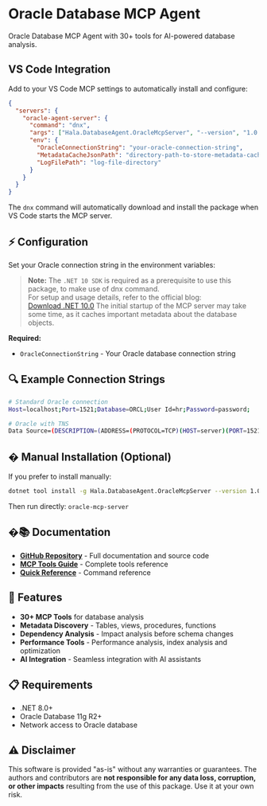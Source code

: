 # Oracle Database MCP Agent

Oracle Database MCP Agent with 30+ tools for AI-powered database analysis.

##  VS Code Integration

Add to your VS Code MCP settings to automatically install and configure:

```json
{
  "servers": {
    "oracle-agent-server": {
      "command": "dnx",
      "args": ["Hala.DatabaseAgent.OracleMcpServer", "--version", "1.0.15", "--yes"],
      "env": {
        "OracleConnectionString": "your-oracle-connection-string",
        "MetadataCacheJsonPath": "directory-path-to-store-metadata-cache",
        "LogFilePath": "log-file-directory"
      }
    }
  }
}
```

The `dnx` command will automatically download and install the package when VS Code starts the MCP server.

## ⚡ Configuration

Set your Oracle connection string in the environment variables:

> **Note:** The `.NET 10 SDK` is required as a prerequisite to use this package, to make use of dnx command.  
> For setup and usage details, refer to the official blog:  
> [Download .NET 10.0](https://dotnet.microsoft.com/en-us/download/dotnet/10.0)
> The initial startup of the MCP server may take some time, as it caches important metadata about the database objects.

**Required:**
- `OracleConnectionString` - Your Oracle database connection string

## 🔍 Example Connection Strings

```bash
# Standard Oracle connection
Host=localhost;Port=1521;Database=ORCL;User Id=hr;Password=password;

# Oracle with TNS
Data Source=(DESCRIPTION=(ADDRESS=(PROTOCOL=TCP)(HOST=server)(PORT=1521))(CONNECT_DATA=(SERVICE_NAME=service)));User Id=user;Password=pass;
```

## � Manual Installation (Optional)

If you prefer to install manually:

```bash
dotnet tool install -g Hala.DatabaseAgent.OracleMcpServer --version 1.0.15
```

Then run directly: `oracle-mcp-server`

## �📚 Documentation

- **[GitHub Repository](https://github.com/ram62836/database-mcp-agent)** - Full documentation and source code
- **[MCP Tools Guide](https://github.com/ram62836/database-mcp-agent/blob/main/MCP_TOOLS_GUIDE.md)** - Complete tools reference
- **[Quick Reference](https://github.com/ram62836/database-mcp-agent/blob/main/QUICK_REFERENCE.md)** - Command reference

## 🎯 Features

- **30+ MCP Tools** for database analysis
- **Metadata Discovery** - Tables, views, procedures, functions
- **Dependency Analysis** - Impact analysis before schema changes
- **Performance Tools** - Performance analysis, index analysis and optimization
- **AI Integration** - Seamless integration with AI assistants

## 📋 Requirements

- .NET 8.0+
- Oracle Database 11g R2+
- Network access to Oracle database

## ⚠️ Disclaimer

This software is provided "as-is" without any warranties or guarantees. The authors and contributors are **not responsible for any data loss, corruption, or other impacts** resulting from the use of this package. Use it at your own risk.
